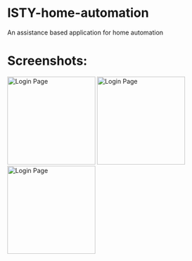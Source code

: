 # ISTY-home-automation
An assistance based application for home automation



# Screenshots:


<img src="https://github.com/shivumgrover/ISTY-home-automation/blob/master/Screenshots/q.jpeg" width="200" title="Login Page"> <img src="https://github.com/shivumgrover/ISTY-home-automation/blob/master/Screenshots/1.jpeg" width="200" title="Login Page"> <img src="https://github.com/shivumgrover/ISTY-home-automation/blob/master/Screenshots/2.jpeg" width="200" title="Login Page"> 


